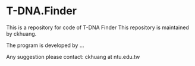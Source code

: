 # T-DNA.Finder
This is a repository for code of T-DNA Finder
This repository is maintained by ckhuang.

The program is developed by ...


Any suggestion please contact: ckhuang at ntu.edu.tw
